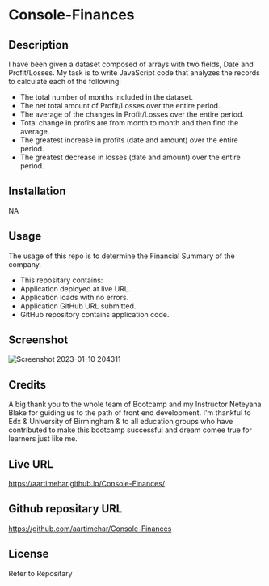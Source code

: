 
# Console-Finances

## Description

I have been given a dataset composed of arrays with two fields, Date and Profit/Losses. My task is to write JavaScript code that analyzes the records to calculate each of the following:

- The total number of months included in the dataset.
- The net total amount of Profit/Losses over the entire period.
- The average of the changes in Profit/Losses over the entire period.
- Total change in profits are from month to month and then find the average.
- The greatest increase in profits (date and amount) over the entire period.
- The greatest decrease in losses (date and amount) over the entire period.

## Installation

NA

## Usage

  The usage of this repo is to determine the Financial Summary of the company.
- This repositary contains: 
- Application deployed at live URL.
- Application loads with no errors.
- Application GitHub URL submitted.
- GitHub repository contains application code.

##  Screenshot

![Screenshot 2023-01-10 204311](https://user-images.githubusercontent.com/113493756/211657567-3c2e871f-19df-4e19-967d-a7abd9a97807.png)

## Credits

A big thank you to the whole team of Bootcamp and my Instructor Neteyana Blake for guiding us to the path of front end development. I'm thankful to Edx & University of Birmingham & to all education groups who have contributed to make this bootcamp successful and dream comee true for learners just like me.


## Live URL

https://aartimehar.github.io/Console-Finances/

## Github repositary URL

https://github.com/aartimehar/Console-Finances

## License

Refer to Repositary
